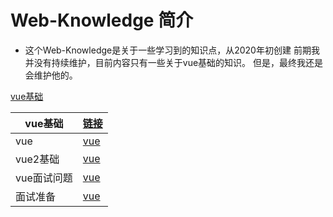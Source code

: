 # Web-Knowledge 简介
- 这个Web-Knowledge是关于一些学习到的知识点，从2020年初创建
前期我并没有持续维护，目前内容只有一些关于vue基础的知识。
但是，最终我还是会维护他的。

[vue基础](./vue基础)

|  vue基础   | [链接](./vue基础)  |
|  ----  | ----  |
| vue  | [vue](./vue基础/vue.md) |
| vue2基础  | [vue](./vue基础/vue2基础.md) |
| vue面试问题  | [vue](./vue基础/vue面试问题.md) |
| 面试准备  | [vue](./vue基础/面试准备.md) |
